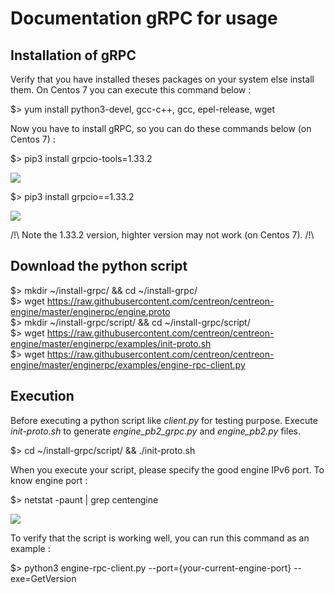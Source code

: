# Documentation gRPC for usage #

## Installation of gRPC ##

Verify that you have installed theses packages on your system else install them. On Centos 7 you can execute this command below :

$> yum install python3-devel, gcc-c++, gcc, epel-release, wget

Now you have to install gRPC, so you can do these commands below (on Centos 7) :

$> pip3 install grpcio-tools=1.33.2

<img src="https://zupimages.net/up/21/18/900w.png" />

$> pip3 install grpcio==1.33.2

<img src="https://zupimages.net/up/21/18/dkto.png" />

/!\ Note the 1.33.2 version, highter version may not work (on Centos 7). /!\

## Download the python script ##

$> mkdir ~/install-grpc/ && cd ~/install-grpc/ </br>
$> wget https://raw.githubusercontent.com/centreon/centreon-engine/master/enginerpc/engine.proto </br>
$> mkdir ~/install-grpc/script/ && cd ~/install-grpc/script/ </br>
$> wget https://raw.githubusercontent.com/centreon/centreon-engine/master/enginerpc/examples/init-proto.sh </br>
$> wget https://raw.githubusercontent.com/centreon/centreon-engine/master/enginerpc/examples/engine-rpc-client.py

## Execution ##

Before executing a python script like *client.py* for testing purpose. 
Execute *init-proto.sh* to generate *engine_pb2_grpc.py* and *engine_pb2.py* files.

$> cd ~/install-grpc/script/ && ./init-proto.sh

When you execute your script, please specify the good engine IPv6 port.
To know engine port :

$> netstat -paunt | grep centengine

<img src="https://zupimages.net/up/21/18/bba2.png" />

To verify that the script is working well, you can run this command as an example : 

$> python3 engine-rpc-client.py --port={your-current-engine-port} --exe=GetVersion



